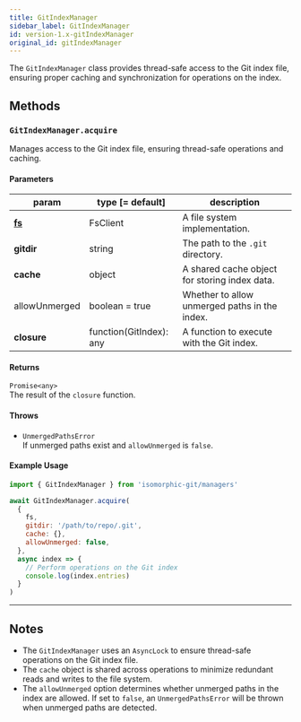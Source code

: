 ```yaml
---
title: GitIndexManager
sidebar_label: GitIndexManager
id: version-1.x-gitIndexManager
original_id: gitIndexManager
---
```


The `GitIndexManager` class provides thread-safe access to the Git index file, ensuring proper caching and synchronization for operations on the index.

## Methods

### `GitIndexManager.acquire`

Manages access to the Git index file, ensuring thread-safe operations and caching.

#### Parameters

| param          | type [= default]        | description                                   |
| -------------- | ----------------------- | --------------------------------------------- |
| [**fs**](./fs) | FsClient                | A file system implementation.                 |
| **gitdir**     | string                  | The path to the `.git` directory.             |
| **cache**      | object                  | A shared cache object for storing index data. |
| allowUnmerged  | boolean = true          | Whether to allow unmerged paths in the index. |
| **closure**    | function(GitIndex): any | A function to execute with the Git index.     |

#### Returns

`Promise<any>`  
The result of the `closure` function.

#### Throws

- `UnmergedPathsError`  
  If unmerged paths exist and `allowUnmerged` is `false`.

#### Example Usage

```js live
import { GitIndexManager } from 'isomorphic-git/managers'

await GitIndexManager.acquire(
  {
    fs,
    gitdir: '/path/to/repo/.git',
    cache: {},
    allowUnmerged: false,
  },
  async index => {
    // Perform operations on the Git index
    console.log(index.entries)
  }
)
```

---

## Notes

- The `GitIndexManager` uses an `AsyncLock` to ensure thread-safe operations on the Git index file.
- The `cache` object is shared across operations to minimize redundant reads and writes to the file system.
- The `allowUnmerged` option determines whether unmerged paths in the index are allowed. If set to `false`, an `UnmergedPathsError` will be thrown when unmerged paths are detected.

<script>
(function rewriteEditLink() {
  const el = document.querySelector('a.edit-page-link.button');
  if (el) {
    el.href = 'https://github.com/isomorphic-git/isomorphic-git/edit/main/src/managers/GitIndexManager.js';
  }
})();
</script>
